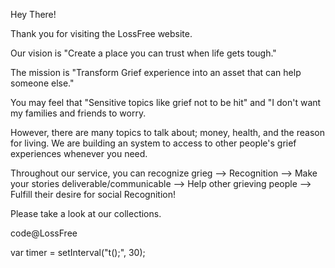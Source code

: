 

Hey There!<!-- laglaglaglaglaglaglaglaglaglaglaglag -->
<p>Thank you for visiting the LossFree website.</p>
<p>Our vision is "Create a place you can trust when life gets tough."
<p>The mission is "Transform Grief experience into an asset that can help someone else."
  
<p>You may feel that "Sensitive topics like grief not to be hit" and "I don't want my families and friends to worry. 
<p>However, there are many topics to talk about; money, health, and the reason for living. We are building an system to access to other people's grief experiences whenever you need.
<p>Throughout our service, you can recognize grieg --> Recognition --> Make your stories deliverable/communicable --> Help other grieving people --> Fulfill their desire for social Recognition!
<!-- kjdhjhgdgldjhgdwtoiewotwotjdfkjdfffsf -->

<p>Please take a look at our collections.
<!-- kjdhjhgdgldjhgdwtoiewotwotjdfkjdfffsf -->

<span id="a">code@LossFree</span>

  
  var timer = setInterval("t();", 30);
